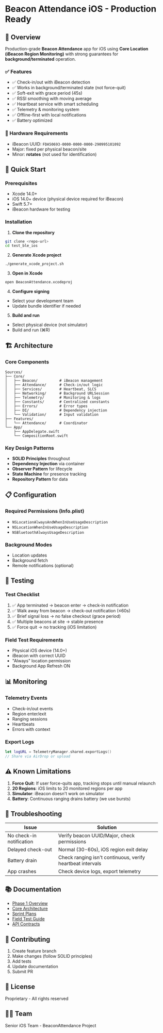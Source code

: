 # Beacon Attendance iOS - Production Ready

## 🎯 Overview

Production-grade **Beacon Attendance** app for iOS using **Core Location (iBeacon Region Monitoring)** with strong guarantees for **background/terminated** operation.

### ✅ Features
- ✅ Check-in/out with iBeacon detection
- ✅ Works in background/terminated state (not force-quit)
- ✅ Soft-exit with grace period (45s)
- ✅ RSSI smoothing with moving average
- ✅ Heartbeat service with smart scheduling
- ✅ Telemetry & monitoring system
- ✅ Offline-first with local notifications
- ✅ Battery optimized

### 📱 Hardware Requirements
- iBeacon UUID: `FDA50693-0000-0000-0000-290995101092`
- Major: fixed per physical beacon/site
- Minor: **rotates** (not used for identification)

## 🚀 Quick Start

### Prerequisites
- Xcode 14.0+
- iOS 14.0+ device (physical device required for iBeacon)
- Swift 5.7+
- iBeacon hardware for testing

### Installation

1. **Clone the repository**
```bash
git clone <repo-url>
cd test_ble_ios
```

2. **Generate Xcode project**
```bash
./generate_xcode_project.sh
```

3. **Open in Xcode**
```bash
open BeaconAttendance.xcodeproj
```

4. **Configure signing**
- Select your development team
- Update bundle identifier if needed

5. **Build and run**
- Select physical device (not simulator)
- Build and run (⌘R)

## 🏗️ Architecture

### Core Components

```
Sources/
├── Core/
│   ├── Beacon/          # iBeacon management
│   ├── Attendance/      # Check-in/out logic
│   ├── Services/        # Heartbeat, SLCS
│   ├── Networking/      # Background URLSession
│   ├── Telemetry/       # Monitoring & logs
│   ├── Constants/       # Centralized constants
│   ├── Errors/          # Error types
│   ├── DI/              # Dependency injection
│   └── Validation/      # Input validation
├── Features/
│   └── Attendance/      # Coordinator
└── App/
    ├── AppDelegate.swift
    └── CompositionRoot.swift
```

### Key Design Patterns
- **SOLID Principles** throughout
- **Dependency Injection** via container
- **Observer Pattern** for lifecycle
- **State Machine** for presence tracking
- **Repository Pattern** for data

## 📋 Configuration

### Required Permissions (Info.plist)
- `NSLocationAlwaysAndWhenInUseUsageDescription`
- `NSLocationWhenInUseUsageDescription`
- `NSBluetoothAlwaysUsageDescription`

### Background Modes
- Location updates
- Background fetch
- Remote notifications (optional)

## 🧪 Testing

### Test Checklist
1. ✅ App terminated → beacon enter → check-in notification
2. ✅ Walk away from beacon → check-out notification (≤60s)
3. ✅ Brief signal loss → no false checkout (grace period)
4. ✅ Multiple beacons at site → stable presence
5. ✅ Force quit → no tracking (iOS limitation)

### Field Test Requirements
- Physical iOS device (14.0+)
- iBeacon with correct UUID
- "Always" location permission
- Background App Refresh ON

## 📊 Monitoring

### Telemetry Events
- Check-in/out events
- Region enter/exit
- Ranging sessions
- Heartbeats
- Errors with context

### Export Logs
```swift
let logURL = TelemetryManager.shared.exportLogs()
// Share via AirDrop or upload
```

## ⚠️ Known Limitations

1. **Force Quit**: If user force-quits app, tracking stops until manual relaunch
2. **20 Regions**: iOS limits to 20 monitored regions per app
3. **Simulator**: iBeacon doesn't work on simulator
4. **Battery**: Continuous ranging drains battery (we use bursts)

## 🔧 Troubleshooting

| Issue | Solution |
|-------|----------|  
| No check-in notification | Verify beacon UUID/Major, check permissions |
| Delayed check-out | Normal (30-60s), iOS region exit delay |
| Battery drain | Check ranging isn't continuous, verify heartbeat intervals |
| App crashes | Check device logs, export telemetry |

## 📚 Documentation

- [Phase 1 Overview](docs/phase-1-overview.md)
- [Core Architecture](docs/phase-2-core-architecture.md)
- [Sprint Plans](docs/sprints/sprint-plan.md)
- [Field Test Guide](docs/qa/field-test-checklist.md)
- [API Contracts](docs/ops/server-contracts.md)

## 🤝 Contributing

1. Create feature branch
2. Make changes (follow SOLID principles)
3. Add tests
4. Update documentation
5. Submit PR

## 📄 License

Proprietary - All rights reserved

## 👨‍💻 Team

Senior iOS Team - BeaconAttendance Project
